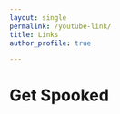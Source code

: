 ```yaml
---
layout: single
permalink: /youtube-link/
title: Links
author_profile: true

---
```


# Get Spooked

